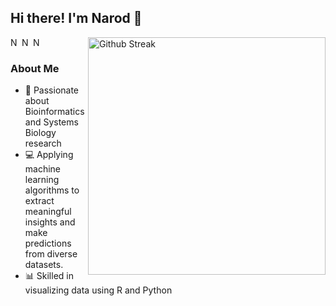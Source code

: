 ## Hi there! I'm Narod 👋

<a href="https://git.io/streak-stats">
  <img align="right" alt="Github Streak" width="380" src="https://streak-stats.demolab.com/?user=narodkebabci&theme=tokyonight&hide_border=true&date_format=j%2Fn%5B%2FY%5D"/>
</a>

<a href="https://twitter.com/naar_k">
  <img align="left" alt="Narod's Twitter" width="15px" src="https://cdn.jsdelivr.net/npm/simple-icons@v3/icons/twitter.svg" />
</a>
<a href="https://www.linkedin.com/in/narod-kebabci/">
  <img align="left" alt="Narod's Linkdein" width="15px" src="https://cdn.jsdelivr.net/npm/simple-icons@v3/icons/linkedin.svg" />
</a>
<a href="https://scholar.google.com/citations?user=1Coz5z8AAAAJ&hl=en&authuser=1">
  <img align="left" alt="Narod's Scholar" width="15px" src="https://cdn.jsdelivr.net/npm/simple-icons@3.2.0/icons/googlescholar.svg" />
</a>
<br />

### About Me

- 🧬 Passionate about Bioinformatics and Systems Biology research
- 💻 Applying machine learning algorithms to extract meaningful insights and make predictions from diverse datasets.
- 📊 Skilled in visualizing data using R and Python

<!--
**narodkebabci/narodkebabci** is a ✨ _special_ ✨ repository because its `README.md` (this file) appears on your GitHub profile.
